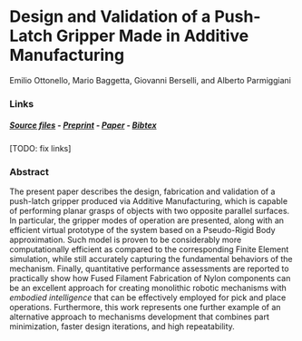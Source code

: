 # Design and Validation of a Push-Latch Gripper Made in Additive Manufacturing

Emilio Ottonello, Mario Baggetta, Giovanni Berselli, and Alberto Parmiggiani

### Links

##### [Source files](https://github.com/made-iit/plg/tree/main/hardware) - [Preprint]() - [Paper](https://ieeexplore.ieee.org/document/10145474) - [Bibtex](https://github.com/made-iit/plg/tree/main/media/bibtex.bib)


[TODO: fix links]

### Abstract

The present paper describes the design, fabrication and validation of a push-latch gripper produced via Additive Manufacturing, which is capable of performing planar grasps of objects with two opposite parallel  surfaces. In particular, the gripper modes of operation are presented, along with an efficient virtual prototype of the system based on a Pseudo-Rigid Body approximation. Such model is proven to be considerably more computationally efficient as compared to the corresponding Finite Element simulation, while still accurately capturing the fundamental behaviors of the mechanism. Finally, quantitative performance assessments are reported to practically show how Fused Filament Fabrication of Nylon components can be an excellent approach for creating monolithic robotic mechanisms with *embodied intelligence* that can be effectively employed for pick and place operations. Furthermore, this work represents one further example of an alternative approach to  mechanisms development that combines part minimization, faster design iterations, and high repeatability.
